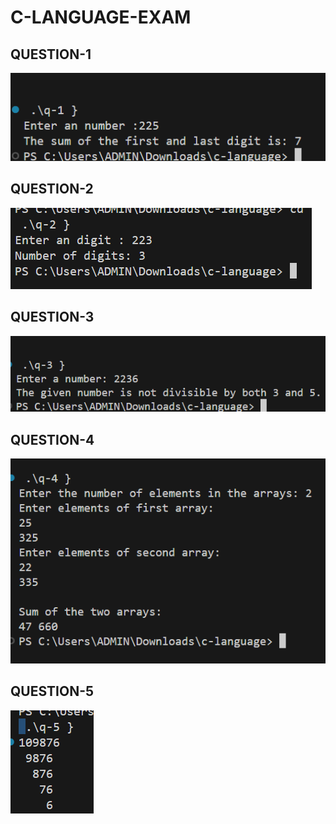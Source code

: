 <h1>C-LANGUAGE-EXAM</h1>
<h2>QUESTION-1</h2>
<img src="c-language/output/q-1.png">
<h2>QUESTION-2</h2>
<img src="c-language/output/q-2.png">
<h2>QUESTION-3</h2>
<img src="c-language/output/q-3.png">
<h2>QUESTION-4</h2>
<img src="c-language/output/q-4.png">
<h2>QUESTION-5</h2>
<img src="c-language/output/q-5.png">
